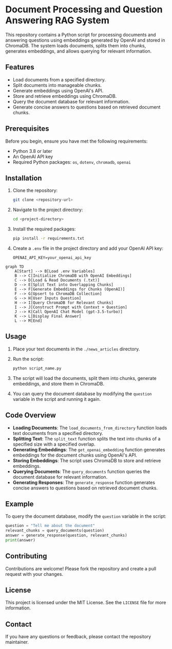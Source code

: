 # Document Processing and Question Answering RAG System

This repository contains a Python script for processing documents and answering questions using embeddings generated by OpenAI and stored in ChromaDB. The system loads documents, splits them into chunks, generates embeddings, and allows querying for relevant information.

## Features

- Load documents from a specified directory.
- Split documents into manageable chunks.
- Generate embeddings using OpenAI's API.
- Store and retrieve embeddings using ChromaDB.
- Query the document database for relevant information.
- Generate concise answers to questions based on retrieved document chunks.

## Prerequisites

Before you begin, ensure you have met the following requirements:

- Python 3.8 or later
- An OpenAI API key
- Required Python packages: `os`, `dotenv`, `chromadb`, `openai`

## Installation

1. Clone the repository:

   ```bash
   git clone <repository-url>
   ```

2. Navigate to the project directory:

   ```bash
   cd <project-directory>
   ```

3. Install the required packages:

   ```bash
   pip install -r requirements.txt
   ```

4. Create a `.env` file in the project directory and add your OpenAI API key:

   ```plaintext
   OPENAI_API_KEY=your_openai_api_key
   ```

```
graph TD
    A[Start] --> B[Load .env Variables]
    B --> C[Initialize ChromaDB with OpenAI Embeddings]
    C --> D[Load & Read Documents (.txt)]
    D --> E[Split Text into Overlapping Chunks]
    E --> F[Generate Embeddings for Chunks (OpenAI)]
    F --> G[Upsert to ChromaDB Collection]
    G --> H[User Inputs Question]
    H --> I[Query ChromaDB for Relevant Chunks]
    I --> J[Construct Prompt with Context + Question]
    J --> K[Call OpenAI Chat Model (gpt-3.5-turbo)]
    K --> L[Display Final Answer]
    L --> M[End]

```
## Usage

1. Place your text documents in the `./news_articles` directory.

2. Run the script:

   ```bash
   python script_name.py
   ```

3. The script will load the documents, split them into chunks, generate embeddings, and store them in ChromaDB.

4. You can query the document database by modifying the `question` variable in the script and running it again.

## Code Overview

- **Loading Documents**: The `load_documents_from_directory` function loads text documents from a specified directory.
- **Splitting Text**: The `split_text` function splits the text into chunks of a specified size with a specified overlap.
- **Generating Embeddings**: The `get_openai_embedding` function generates embeddings for the document chunks using OpenAI's API.
- **Storing Embeddings**: The script uses ChromaDB to store and retrieve embeddings.
- **Querying Documents**: The `query_documents` function queries the document database for relevant information.
- **Generating Responses**: The `generate_response` function generates concise answers to questions based on retrieved document chunks.

## Example

To query the document database, modify the `question` variable in the script:

```python
question = "Tell me about the document"
relevant_chunks = query_documents(question)
answer = generate_response(question, relevant_chunks)
print(answer)
```

## Contributing

Contributions are welcome! Please fork the repository and create a pull request with your changes.

## License

This project is licensed under the MIT License. See the `LICENSE` file for more information.

## Contact

If you have any questions or feedback, please contact the repository maintainer.
